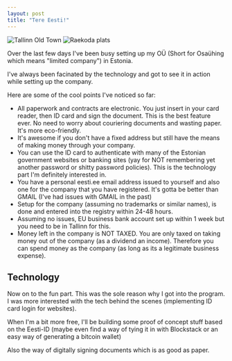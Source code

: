 ```yaml
---
layout: post
title: "Tere Eesti!"
---
```


![Tallinn Old Town](https://images.itinerantfoodie.com/uploads/tere-eesti/tallinn-old-town-1.jpg)
![Raekoda plats](https://images.itinerantfoodie.com/uploads/tere-eesti/IMG_2711.png)

Over the last few days I've been busy setting up my OÜ (Short for Osaühing which means "limited company") in Estonia.

I've always been facinated by the technology and got to see it in action while setting up the company.

Here are some of the cool points I've noticed so far:

* All paperwork and contracts are electronic. You just insert in your card reader, then ID card and sign the document. This is the best feature ever. No need to worry about couriering documents and wasting paper. It's more eco-friendly.
* It's awesome if you don't have a fixed address but still have the means of making money through your company.
* You can use the ID card to authenticate with many of the Estonian government websites or banking sites (yay for NOT remembering yet another password or shitty password policies). This is the technology part I'm definitely interested in.
* You have a personal eesti.ee email address issued to yourself and also one for the company that you have registered. It's gotta be better than GMAIL (I've had issues with GMAIL in the past)
* Setup for the company (assuming no trademarks or similar names), is done and entered into the registry within 24-48 hours.
* Assuming no issues, EU business bank account set up within 1 week but you need to be in Tallinn for this.
* Money left in the company is NOT TAXED. You are only taxed on taking money out of the company (as a dividend an income). Therefore you can spend money as the company (as long as its a legitimate business expense). 


## Technology

Now on to the fun part. This was the sole reason why I got into the program. I was more interested with the tech behind the scenes (implementing ID card login for websites).

When I'm a bit more free, I'll be building some proof of concept stuff based on the Eesti-ID (maybe even find a way of tying it in with Blockstack or an easy way of generating a bitcoin wallet)

Also the way of digitally signing documents which is as good as paper.
